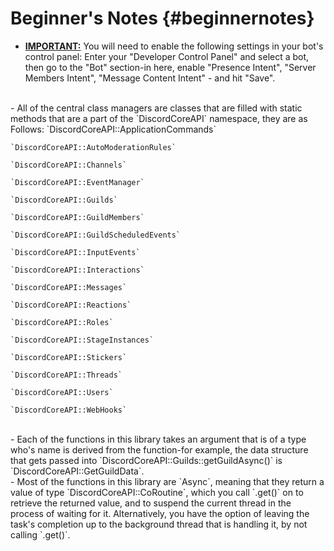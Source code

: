 Beginner's Notes {#beginnernotes}
============

- <B><U>IMPORTANT:</U></B> You will need to enable the following settings in your bot's control panel: Enter your "Developer Control Panel" and select a bot, then go to the "Bot" section-in here, enable "Presence Intent", "Server Members Intent", "Message Content Intent" - and hit "Save".   
<BR>
- All of the central class managers are classes that are filled with static methods that are a part of the `DiscordCoreAPI` namespace, they are as Follows:   
    `DiscordCoreAPI::ApplicationCommands`

    `DiscordCoreAPI::AutoModerationRules`
  
    `DiscordCoreAPI::Channels`
    
    `DiscordCoreAPI::EventManager`
    
    `DiscordCoreAPI::Guilds`
    
    `DiscordCoreAPI::GuildMembers`
    
    `DiscordCoreAPI::GuildScheduledEvents`
    
    `DiscordCoreAPI::InputEvents`
    
    `DiscordCoreAPI::Interactions`
    
    `DiscordCoreAPI::Messages`
    
    `DiscordCoreAPI::Reactions`
    
    `DiscordCoreAPI::Roles`
    
    `DiscordCoreAPI::StageInstances`
    
    `DiscordCoreAPI::Stickers`
    
    `DiscordCoreAPI::Threads`
    
    `DiscordCoreAPI::Users`
    
    `DiscordCoreAPI::WebHooks`   
<BR>
- Each of the functions in this library takes an argument that is of a type who's name is derived from the function-for example, the data structure that gets passed into `DiscordCoreAPI::Guilds::getGuildAsync()` is `DiscordCoreAPI::GetGuildData`.   
<BR>
- Most of the functions in this library are `Async`, meaning that they return a value of type `DiscordCoreAPI::CoRoutine<TaskType>`, which you call `.get()` on to retrieve the returned value, and to suspend the current thread in the process of waiting for it. Alternatively, you have the option of leaving the task's completion up to the background thread that is handling it, by not calling `.get()`.
